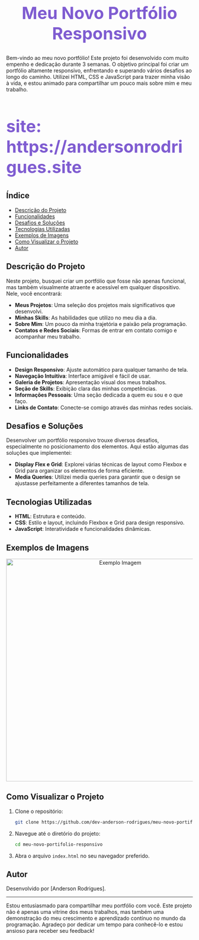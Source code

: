 <h1 align="center" style="color:#7f5cd1; font-size:45px;">Meu Novo Portfólio Responsivo</h1>

Bem-vindo ao meu novo portfólio! Este projeto foi desenvolvido com muito empenho e dedicação durante 3 semanas. O objetivo principal foi criar um portfólio altamente responsivo, enfrentando e superando vários desafios ao longo do caminho. Utilizei HTML, CSS e JavaScript para trazer minha visão à vida, e estou animado para compartilhar um pouco mais sobre mim e meu trabalho.

<h2 align="left" style="color:#7f5cd1; font-size:45px;">site: https://andersonrodrigues.site</h2>

## Índice
- [Descrição do Projeto](#descrição-do-projeto)
- [Funcionalidades](#funcionalidades)
- [Desafios e Soluções](#desafios-e-soluções)
- [Tecnologias Utilizadas](#tecnologias-utilizadas)
- [Exemplos de Imagens](#exemplos-de-imagens)
- [Como Visualizar o Projeto](#como-visualizar-o-projeto)
- [Autor](#autor)

## Descrição do Projeto
Neste projeto, busquei criar um portfólio que fosse não apenas funcional, mas também visualmente atraente e acessível em qualquer dispositivo. Nele, você encontrará:
- **Meus Projetos**: Uma seleção dos projetos mais significativos que desenvolvi.
- **Minhas Skills**: As habilidades que utilizo no meu dia a dia.
- **Sobre Mim**: Um pouco da minha trajetória e paixão pela programação.
- **Contatos e Redes Sociais**: Formas de entrar em contato comigo e acompanhar meu trabalho.

## Funcionalidades
- **Design Responsivo**: Ajuste automático para qualquer tamanho de tela.
- **Navegação Intuitiva**: Interface amigável e fácil de usar.
- **Galeria de Projetos**: Apresentação visual dos meus trabalhos.
- **Seção de Skills**: Exibição clara das minhas competências.
- **Informações Pessoais**: Uma seção dedicada a quem eu sou e o que faço.
- **Links de Contato**: Conecte-se comigo através das minhas redes sociais.

## Desafios e Soluções
Desenvolver um portfólio responsivo trouxe diversos desafios, especialmente no posicionamento dos elementos. Aqui estão algumas das soluções que implementei:
- **Display Flex e Grid**: Explorei várias técnicas de layout como Flexbox e Grid para organizar os elementos de forma eficiente.
- **Media Queries**: Utilizei media queries para garantir que o design se ajustasse perfeitamente a diferentes tamanhos de tela.

## Tecnologias Utilizadas
- **HTML**: Estrutura e conteúdo.
- **CSS**: Estilo e layout, incluindo Flexbox e Grid para design responsivo.
- **JavaScript**: Interatividade e funcionalidades dinâmicas.

## Exemplos de Imagens
<p align="center">
  <img src="https://github.com/AndersonRodrigues1/Website_Portifolio_Responsivo/assets/127049907/af84c030-6e10-46f0-a77b-dc8145414d81" width="600" alt="Exemplo Imagem">
</p>

## Como Visualizar o Projeto
1. Clone o repositório:
   ```bash
   git clone https://github.com/dev-anderson-rodrigues/meu-novo-portifolio-responsivo.git
   ```
2. Navegue até o diretório do projeto:
   ```bash
   cd meu-novo-portifolio-responsivo
   ```
3. Abra o arquivo `index.html` no seu navegador preferido.

## Autor
Desenvolvido por [Anderson Rodrigues].

---

Estou entusiasmado para compartilhar meu portfólio com você. Este projeto não é apenas uma vitrine dos meus trabalhos, mas também uma demonstração do meu crescimento e aprendizado contínuo no mundo da programação. Agradeço por dedicar um tempo para conhecê-lo e estou ansioso para receber seu feedback!
